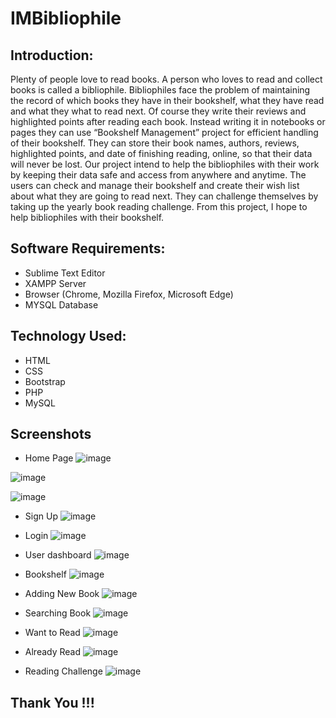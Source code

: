 # IMBibliophile

## Introduction:
Plenty of people love to read books. A person who loves to read and collect books is called a bibliophile. Bibliophiles face the problem of maintaining the record of which books they have in their bookshelf, what they have read and what they what to read next. Of course they write their reviews and highlighted points after reading each book. Instead writing it in notebooks or pages they can use “Bookshelf Management” project for efficient handling of their bookshelf. They can store their book names, authors, reviews, highlighted points, and date of finishing reading, online, so that their data will never be lost. Our project intend to help the bibliophiles with their work by keeping their data safe and access from anywhere and anytime. The users can check and manage their bookshelf and create their wish list about what they are going to read next. They can challenge themselves by taking up the yearly book reading challenge. From this project, I hope to help bibliophiles with their bookshelf.

## Software Requirements:

- Sublime Text Editor
- XAMPP Server
- Browser (Chrome, Mozilla Firefox, Microsoft Edge)
- MYSQL Database

## Technology Used:

- HTML
- CSS
- Bootstrap
- PHP
- MySQL

## Screenshots

- Home Page
![image](https://user-images.githubusercontent.com/71131714/191093547-1a3f3c7d-6b7d-4fb9-a26e-1eaf81f11fbc.png)

![image](https://user-images.githubusercontent.com/71131714/191093694-75eeadd3-6185-47b5-b090-f040e70cad98.png)

![image](https://user-images.githubusercontent.com/71131714/191093743-cfffb094-00db-401e-a777-f2c55fbb9e46.png)

- Sign Up
![image](https://user-images.githubusercontent.com/71131714/191093879-e9f4fd43-6dfc-4c0b-a7da-df4f3c9b8176.png)

- Login
![image](https://user-images.githubusercontent.com/71131714/191093997-7e0dbf3a-5bce-492d-90ac-27559033caba.png)

- User dashboard
![image](https://user-images.githubusercontent.com/71131714/191094114-21d62f23-828d-4ec7-a7d3-ac19b2653d29.png)

- Bookshelf
![image](https://user-images.githubusercontent.com/71131714/191094244-615d097e-1fa7-42c9-a4d2-06a049e9ebcc.png)

- Adding New Book
![image](https://user-images.githubusercontent.com/71131714/191094373-8c9d6e3a-d529-4c4e-898f-a00cd24ec26c.png)

- Searching Book
![image](https://user-images.githubusercontent.com/71131714/191094552-fa925776-78f0-4285-9766-c84908a80881.png)


- Want to Read
![image](https://user-images.githubusercontent.com/71131714/191094664-c887b8a6-889f-44a0-8b52-369746652c42.png)

- Already Read
![image](https://user-images.githubusercontent.com/71131714/191094824-cc0bcc66-9bec-437d-9359-23e1440362b7.png)

- Reading Challenge
![image](https://user-images.githubusercontent.com/71131714/191094897-8d8c8b58-d5e3-43d1-8d73-51e45b2fce51.png)


## Thank You !!!
